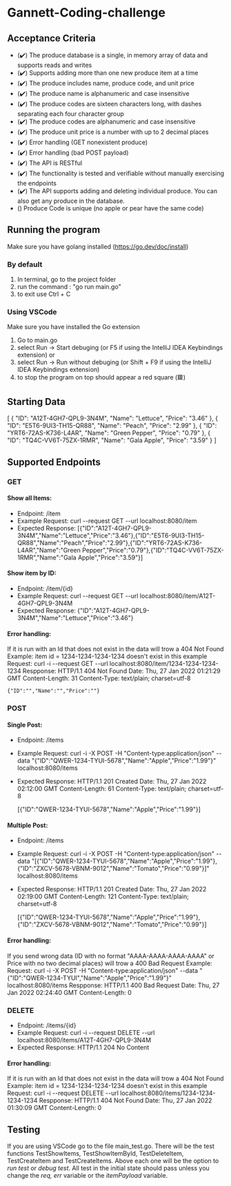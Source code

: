 # Gannett-Coding-challenge

## Acceptance Criteria
 * (✔️) The produce database is a single, in memory array of data and supports reads and writes
 * (✔️) Supports adding more than one new produce item at a time
 * (✔️) The produce includes name, produce code, and unit price
 * (✔️) The produce name is alphanumeric and case insensitive
 * (✔️) The produce codes are sixteen characters long, with dashes separating each four character group
 * (✔️) The produce codes are alphanumeric and case insensitive
 * (✔️) The produce unit price is a number with up to 2 decimal places
 * (✔️) Error handling (GET nonexistent produce)
 * (✔️) Error handling (bad POST payload) 
 * (✔️) The API is RESTful
 * (✔️) The functionality is tested and verifiable without manually exercising the endpoints
 * (✔️) The API supports adding and deleting individual produce. You can also get any produce in the database.
 * () Produce Code is unique (no apple or pear have the same code)

## Running the program
Make sure you have golang installed (https://go.dev/doc/install)
### By default
1. In terminal, go to the project folder
2. run the command : "go run main.go"
3. to exit use Ctrl + C
### Using VSCode
Make sure you have installed the Go extension
1. Go to main.go
2. select Run -> Start debuging (or F5 if using the IntelliJ IDEA Keybindings extension)
    or
2. select Run -> Run without debuging (or Shift + F9 if using the IntelliJ IDEA Keybindings extension)
3. to stop the program on top should appear a red square (🟥)

## Starting Data
[
    {
        "ID": "A12T-4GH7-QPL9-3N4M",
        "Name": "Lettuce",
        "Price": "3.46"
    },
    {
        "ID": "E5T6-9UI3-TH15-QR88",
        "Name": "Peach",
        "Price": "2.99"
    },
    {
        "ID": "YRT6-72AS-K736-L4AR",
        "Name": "Green Pepper",
        "Price": "0.79"
    },
    {
        "ID": "TQ4C-VV6T-75ZX-1RMR",
        "Name": "Gala Apple",
        "Price": "3.59"
    }
]
## Supported Endpoints
### GET
#### Show all Items:
* Endpoint: 
    /item
* Example Request:
    curl --request GET --url localhost:8080/item
* Expected Response:
    [{"ID":"A12T-4GH7-QPL9-3N4M","Name":"Lettuce","Price":"3.46"},{"ID":"E5T6-9UI3-TH15-QR88","Name":"Peach","Price":"2.99"},{"ID":"YRT6-72AS-K736-L4AR","Name":"Green Pepper","Price":"0.79"},{"ID":"TQ4C-VV6T-75ZX-1RMR","Name":"Gala Apple","Price":"3.59"}]

#### Show item by ID:
* Endpoint: 
    /item/{id}
* Example Request:
    curl --request GET --url localhost:8080/item/A12T-4GH7-QPL9-3N4M
* Expected Response:
    {"ID":"A12T-4GH7-QPL9-3N4M","Name":"Lettuce","Price":"3.46"}
#### Error handling:
If it is run with an Id that does not exist in the data will trow a 404 Not Found
Example:
item id = 1234-1234-1234-1234 doesn't exist in this example
Request: 
    curl -i --request GET --url localhost:8080/item/1234-1234-1234-1234
Respponse:
    HTTP/1.1 404 Not Found
    Date: Thu, 27 Jan 2022 01:21:29 GMT
    Content-Length: 31
    Content-Type: text/plain; charset=utf-8
    
    {"ID":"","Name":"","Price":""}
### POST
#### Single Post:
* Endpoint: 
    /items
* Example Request:
    curl -i -X POST -H "Content-type:application/json" --data "{\"ID\":\"QWER-1234-TYUI-5678\",\"Name\":\"Apple\",\"Price\":\"1.99\"}" localhost:8080/items
* Expected Response:
    HTTP/1.1 201 Created
    Date: Thu, 27 Jan 2022 02:12:00 GMT
    Content-Length: 61
    Content-Type: text/plain; charset=utf-8

    [{"ID":"QWER-1234-TYUI-5678","Name":"Apple","Price":"1.99"}]
#### Multiple Post:
* Endpoint: 
    /items
* Example Request:
    curl -i -X POST -H "Content-type:application/json" --data "[{\"ID\":\"QWER-1234-TYUI-5678\",\"Name\":\"Apple\",\"Price\":\"1.99\"},{\"ID\":\"ZXCV-5678-VBNM-9012\",\"Name\":\"Tomato\",\"Price\":\"0.99\"}]" localhost:8080/items
* Expected Response:
   HTTP/1.1 201 Created
    Date: Thu, 27 Jan 2022 02:19:00 GMT
    Content-Length: 121
    Content-Type: text/plain; charset=utf-8

    [{"ID":"QWER-1234-TYUI-5678","Name":"Apple","Price":"1.99"},{"ID":"ZXCV-5678-VBNM-9012","Name":"Tomato","Price":"0.99"}]     
#### Error handling:
If you send wrong data (ID with no format "AAAA-AAAA-AAAA-AAAA" or Price with no two decimal places) will trow a 400 Bad Request
Example:
Request: 
    curl -i -X POST -H "Content-type:application/json" --data "{\"ID\":\"QWER-1234-TYUI\",\"Name\":\"Apple\",\"Price\":\"1.99\"}" localhost:8080/items
Respponse: 
    HTTP/1.1 400 Bad Request
    Date: Thu, 27 Jan 2022 02:24:40 GMT
    Content-Length: 0

### DELETE
* Endpoint: 
    /items/{id}
* Example Request:
    curl -i --request DELETE --url localhost:8080/items/A12T-4GH7-QPL9-3N4M
* Expected Response:
    HTTP/1.1 204 No Content
#### Error handling:
If it is run with an Id that does not exist in the data will trow a 404 Not Found
Example:
item id = 1234-1234-1234-1234 doesn't exist in this example
Request: 
    curl -i --request DELETE --url localhost:8080/items/1234-1234-1234-1234
Respponse:
    HTTP/1.1 404 Not Found
    Date: Thu, 27 Jan 2022 01:30:09 GMT
    Content-Length: 0

## Testing
If you are using VSCode go to the file main_test.go. There will be the test functions TestShowItems, TestShowItemById, TestDeleteItem, TestCreateItem and TestCreateItems. Above each one will be the option to *run test* or *debug test*. All test in the initial state should pass unless you change the *req, err* variable or the *itemPayload* variable.


